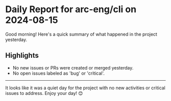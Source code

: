 # Daily Report for arc-eng/cli on 2024-08-15

Good morning! Here's a quick summary of what happened in the project yesterday.

## Highlights
- No new issues or PRs were created or merged yesterday.
- No open issues labeled as 'bug' or 'critical'.

---

It looks like it was a quiet day for the project with no new activities or critical issues to address. Enjoy your day! 😊